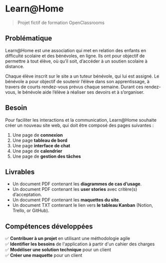 # Learn@Home

> Projet fictif de formation OpenClassrooms

## Problématique

Learn@Home est une association qui met en relation des enfants en difficulté scolaire et des bénévoles, en ligne. Ils ont pour objectif de permettre à tout élève, où qu’il soit, d’accéder à un soutien scolaire à distance.

Chaque élève inscrit sur le site a un tuteur bénévole, qui lui est assigné. Le bénévole a pour objectif de soutenir l’élève dans son apprentissage, à travers de courts rendez-vous prévus chaque semaine. Durant ces rendez-vous, le bénévole aide l’élève à réaliser ses devoirs et à s’organiser.

## Besoin

Pour faciliter les interactions et la communication, Learn@Home souhaite créer
un nouveau site web, qui doit être composé des pages suivantes :

1. Une page de **connexion**
2. Une page **tableau de bord**
3. Une page **interface de chat**
4. Une page de **calendrier**
5. Une page de **gestion des tâches**

## Livrables

- Un document PDF contenant les **diagrammes de cas d’usage**.
- Un document PDF contenant les **user stories** avec critère(s) d’acceptation.
- Un document PDF contenant les **maquettes du site**.
- Un document TXT contenant le lien vers **le tableau Kanban** (Notion, Trello, or GitHub).

## Compétences développées

✅ **Contribuer à un projet** en utilisant une méthodologie agile  
 ✅ **Identifier les besoins** de l'application à partir d'un cahier des charges  
 ✅ **Modéliser une solution technique** pour un client  
 ✅ **Créer une maquette** pour un client
